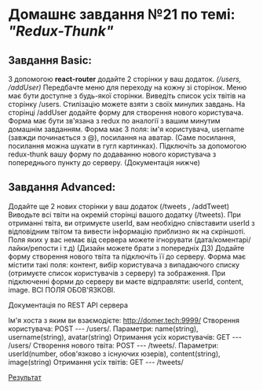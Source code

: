 # Домашнє завдання №21 по темі: *"Redux-Thunk"*

## Завдання Basic:

З допомогою **react-router** додайте 2 сторінки у ваш додаток. *(/users, /addUser)* Передбачте меню для переходу на кожну зі сторінок. Меню має бути доступне з будь-якої сторінки.
Виведіть список усіх твітів на сторінку /users. Стилізацію можете взяти з своїх минулих завдань.
На сторінці /addUser додайте форму для створення нового користувача. Форма має бути зв'язана з redux по аналогії з вашим минутим домашнім завданням. Форма має 3 поля: ім'я користувача, username (завжди починається з @), посилання на аватар. (Саме посилання, посилання можна шукати в гугл картинках).
Підключіть за допомогою redux-thunk вашу форму по додаванню нового користувача з попереднього пункту до серверу. (Документація нижче)

## Завдання Advanced:
Додайте ще 2 нових сторінки у ваш додаток (/tweets , /addTweet)
Виводьте всі твіти на окремій сторінці вашого додатку (/tweets).
При отриманні твіта, ви отримуєте userId, вам необхідно співставити userId з відповідним твітом та вивести інформацію приблизно як на скріншоті.
Поля яких у вас немає від сервера можете ігнорувати (дата/коментарі/лайки/репости і т.д)
(Дизайн можете брати з попередніх ДЗ)
Додайте форму створення нового твіта та підключіть її до серверу. Форма має містити такі поля: контент, вибір користувача з випадаючого списку (отримуєте список користувачів з серверу) та зображення.
При підключенні форми до серверу ви маєте відправляти: userId, content, image. ВСІ ПОЛЯ ОБОВ'ЯЗКОВІ.

Документація по REST API сервера

 Ім'я хоста з яким ви взаємодієте: http://domer.tech:9999/
 Створення користувача: POST --- /users/. Параметри: name(string), username(string), avatar(string)
 Отримання усіх користувачів: GET --- /users/
 Створення нового твіта: POST --- /tweets/. Параметри: userId(number, обов'язково з існуючих юзерів), content(string), image(string)
 Отримання усіх твітів: GET --- /tweets/


[Результат](https://contactsbookcursor.netlify.app/)
 